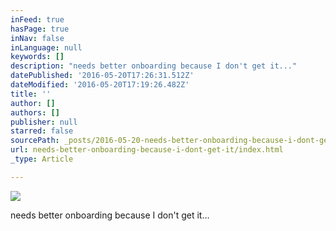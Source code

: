 ```yaml
---
inFeed: true
hasPage: true
inNav: false
inLanguage: null
keywords: []
description: "needs better onboarding because I don't get it..."
datePublished: '2016-05-20T17:26:31.512Z'
dateModified: '2016-05-20T17:19:26.482Z'
title: ''
author: []
authors: []
publisher: null
starred: false
sourcePath: _posts/2016-05-20-needs-better-onboarding-because-i-dont-get-it.md
url: needs-better-onboarding-because-i-dont-get-it/index.html
_type: Article

---
```

![](https://the-grid-user-content.s3-us-west-2.amazonaws.com/8c9145e5-a48d-497a-a768-d16af0754b74.jpg)

needs better onboarding because I don't get it...